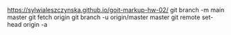 https://sylwialeszczynska.github.io/goit-markup-hw-02/
git branch -m main master
git fetch origin
git branch -u origin/master master
git remote set-head origin -a